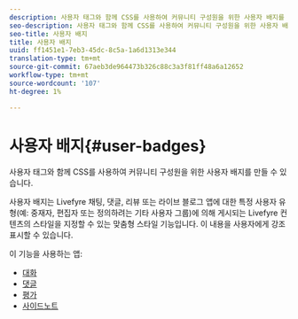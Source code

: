 ```yaml
---
description: 사용자 태그와 함께 CSS를 사용하여 커뮤니티 구성원을 위한 사용자 배지를 만들 수 있습니다.
seo-description: 사용자 태그와 함께 CSS를 사용하여 커뮤니티 구성원을 위한 사용자 배지를 만들 수 있습니다.
seo-title: 사용자 배지
title: 사용자 배지
uuid: ff1451e1-7eb3-45dc-8c5a-1a6d1313e344
translation-type: tm+mt
source-git-commit: 67aeb3de964473b326c88c3a3f81ff48a6a12652
workflow-type: tm+mt
source-wordcount: '107'
ht-degree: 1%

---
```



# 사용자 배지{#user-badges}

사용자 태그와 함께 CSS를 사용하여 커뮤니티 구성원을 위한 사용자 배지를 만들 수 있습니다.

사용자 배지는 Livefyre 채팅, 댓글, 리뷰 또는 라이브 블로그 앱에 대한 특정 사용자 유형(예: 중재자, 편집자 또는 정의하려는 기타 사용자 그룹)에 의해 게시되는 Livefyre 컨텐츠의 스타일을 지정할 수 있는 맞춤형 스타일 기능입니다. 이 내용을 사용자에게 강조 표시할 수 있습니다.

이 기능을 사용하는 앱:

* [대화](../../c-about-apps/c-chat-app/c-chat-app.md#c_chat_app)
* [댓글](/help/using/c-about-apps/c-comments/c-comments.md)
* [평가](../../c-about-apps/c-reviews-app/c-reviews-app.md#c_reviews_app)
* [사이드노트](../../c-about-apps/c-sidenotes-app/c-sidenotes-app.md#c_sidenotes_app)

